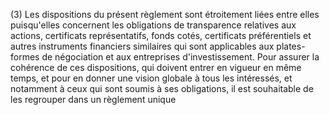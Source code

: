 (3) Les dispositions du présent règlement sont étroitement liées entre elles puisqu'elles concernent les obligations de transparence relatives aux actions, certificats représentatifs, fonds cotés, certificats préférentiels et autres instruments financiers similaires qui sont applicables aux plates-formes de négociation et aux entreprises d'investissement. Pour assurer la cohérence de ces dispositions, qui doivent entrer en vigueur en même temps, et pour en donner une vision globale à tous les intéressés, et notamment à ceux qui sont soumis à ses obligations, il est souhaitable de les regrouper dans un règlement unique